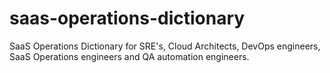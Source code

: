 # saas-operations-dictionary
SaaS Operations Dictionary for SRE's, Cloud Architects, DevOps engineers, SaaS Operations engineers and QA automation engineers.
